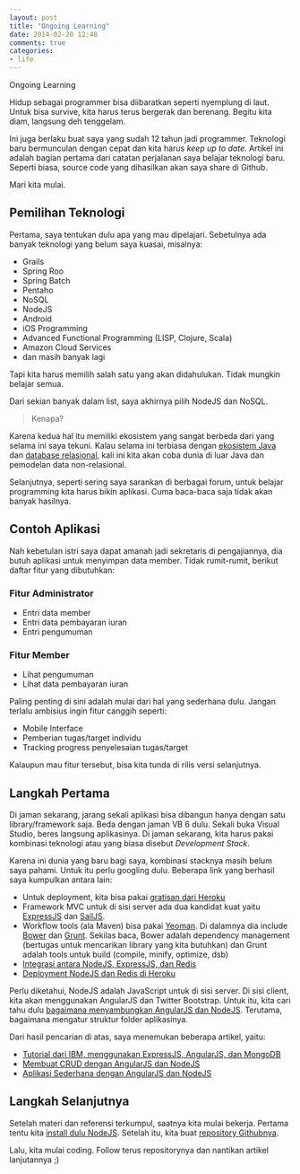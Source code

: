 ```yaml
---
layout: post
title: "Ongoing Learning"
date: 2014-02-20 12:48
comments: true
categories: 
- life
---
```


Ongoing Learning

Hidup sebagai programmer bisa diibaratkan seperti nyemplung di laut. Untuk bisa survive, kita harus terus bergerak dan berenang. Begitu kita diam, langsung deh tenggelam.

Ini juga berlaku buat saya yang sudah 12 tahun jadi programmer. Teknologi baru bermunculan dengan cepat dan kita harus _keep up to date_. Artikel ini adalah bagian pertama dari catatan perjalanan saya belajar teknologi baru. Seperti biasa, source code yang dihasilkan akan saya share di Github.

Mari kita mulai.

<!--more-->

## Pemilihan Teknologi ##

Pertama, saya tentukan dulu apa yang mau dipelajari. Sebetulnya ada banyak teknologi yang belum saya kuasai, misalnya:

* Grails
* Spring Roo
* Spring Batch
* Pentaho
* NoSQL
* NodeJS
* Android
* iOS Programming
* Advanced Functional Programming (LISP, Clojure, Scala)
* Amazon Cloud Services
* dan masih banyak lagi

Tapi kita harus memilih salah satu yang akan didahulukan. Tidak mungkin belajar semua.

Dari sekian banyak dalam list, saya akhirnya pilih NodeJS dan NoSQL.

> Kenapa?

Karena kedua hal itu memiliki ekosistem yang sangat berbeda dari yang selama ini saya tekuni. Kalau selama ini terbiasa dengan [ekosistem Java](http://software.endy.muhardin.com/java/development-stack-2014/) dan [database relasional](http://software.endy.muhardin.com/java/konfigurasi-koneksi-database-dengan-spring/), kali ini kita akan coba dunia di luar Java dan pemodelan data non-relasional.

Selanjutnya, seperti sering saya sarankan di berbagai forum, untuk belajar programming kita harus bikin aplikasi. Cuma baca-baca saja tidak akan banyak hasilnya.

## Contoh Aplikasi ##

Nah kebetulan istri saya dapat amanah jadi sekretaris di pengajiannya, dia butuh aplikasi untuk menyimpan data member. Tidak rumit-rumit, berikut daftar fitur yang dibutuhkan:

### Fitur Administrator ###

* Entri data member
* Entri data pembayaran iuran
* Entri pengumuman

### Fitur Member ###

* Lihat pengumuman
* Lihat data pembayaran iuran

Paling penting di sini adalah mulai dari hal yang sederhana dulu. Jangan terlalu ambisius ingin fitur canggih seperti:

* Mobile Interface
* Pemberian tugas/target individu
* Tracking progress penyelesaian tugas/target

Kalaupun mau fitur tersebut, bisa kita tunda di rilis versi selanjutnya.


## Langkah Pertama ##

Di jaman sekarang, jarang sekali aplikasi bisa dibangun hanya dengan satu library/framework saja. Beda dengan jaman VB 6 dulu. Sekali buka Visual Studio, beres langsung aplikasinya. Di jaman sekarang, kita harus pakai kombinasi teknologi atau yang biasa disebut _Development Stack_.

Karena ini dunia yang baru bagi saya, kombinasi stacknya masih belum saya pahami. Untuk itu perlu googling dulu. Beberapa link yang berhasil saya kumpulkan antara lain:

* Untuk deployment, kita bisa pakai [gratisan dari Heroku](https://devcenter.heroku.com/articles/getting-started-with-nodejs)
* Framework MVC untuk di sisi server ada dua kandidat kuat yaitu [ExpressJS](http://expressjs.com/) dan [SailJS](http://sailsjs.org/#!documentation).
* Workflow tools (ala Maven) bisa pakai [Yeoman](http://yeoman.io/). Di dalamnya dia include [Bower](http://bower.io/) dan [Grunt](http://gruntjs.com/). Sekilas baca, Bower adalah dependency management (bertugas untuk mencarikan library yang kita butuhkan) dan Grunt adalah tools untuk build (compile, minify, optimize, dsb)
* [Integrasi antara NodeJS, ExpressJS, dan Redis](http://blog.modulus.io/nodejs-and-express-sessions)
* [Deployment NodeJS dan Redis di Heroku](https://devcenter.heroku.com/articles/redistogo)

Perlu diketahui, NodeJS adalah JavaScript untuk di sisi server. Di sisi client, kita akan menggunakan AngularJS dan Twitter Bootstrap. Untuk itu, kita cari tahu dulu [bagaimana menyambungkan AngularJS dan NodeJS](https://www.google.com/search?q=sample+application+nodejs+angularjs). Terutama, bagaimana mengatur struktur folder aplikasinya.

Dari hasil pencarian di atas, saya menemukan beberapa artikel, yaitu:

* [Tutorial dari IBM, menggunakan ExpressJS, AngularJS, dan MongoDB](http://www.ibm.com/developerworks/library/wa-nodejs-polling-app/)
* [Membuat CRUD dengan AngularJS dan NodeJS](https://www.twilio.com/blog/2013/12/votr-part-5-angularjs-crud-restful-apis.html)
* [Aplikasi Sederhana dengan AngularJS dan NodeJS](http://bardevblog.wordpress.com/2013/08/14/understanding-angularjs-simple-example/)

## Langkah Selanjutnya ##

Setelah materi dan referensi terkumpul, saatnya kita mulai bekerja. Pertama tentu kita [install dulu NodeJS](http://askubuntu.com/a/83290). Setelah itu, kita buat [repository Githubnya](https://github.com/endymuhardin/aplikasi-membership).

Lalu, kita mulai coding. Follow terus repositorynya dan nantikan artikel lanjutannya ;)
